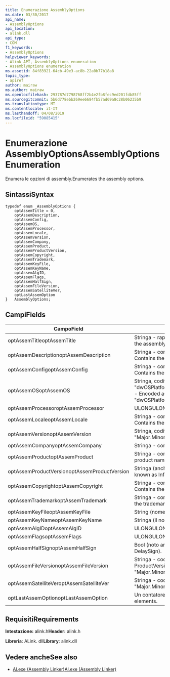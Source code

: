 ```yaml
---
title: Enumerazione AssemblyOptions
ms.date: 03/30/2017
api_name:
- AssemblyOptions
api_location:
- alink.dll
api_type:
- COM
f1_keywords:
- AssemblyOptions
helpviewer_keywords:
- Alink API, AssemblyOptions enumeration
- AssemblyOptions enumeration
ms.assetid: 84f83921-64cb-49e3-ac8b-22a0b77b18a8
topic_type:
- apiref
author: mairaw
ms.author: mairaw
ms.openlocfilehash: 293787d7798768ff2b4e2fb8fec9ed201fdb85ff
ms.sourcegitcommit: 5b6d778ebb269ee6684fb57ad69a8c28b06235b9
ms.translationtype: MT
ms.contentlocale: it-IT
ms.lasthandoff: 04/08/2019
ms.locfileid: "59085415"
---
```

# <a name="assemblyoptions-enumeration"></a><span data-ttu-id="5a300-102">Enumerazione AssemblyOptions</span><span class="sxs-lookup"><span data-stu-id="5a300-102">AssemblyOptions Enumeration</span></span>
<span data-ttu-id="5a300-103">Enumera le opzioni di assembly.</span><span class="sxs-lookup"><span data-stu-id="5a300-103">Enumerates the assembly options.</span></span>  
  
## <a name="syntax"></a><span data-ttu-id="5a300-104">Sintassi</span><span class="sxs-lookup"><span data-stu-id="5a300-104">Syntax</span></span>  
  
```  
typedef enum _AssemblyOptions {  
    optAssemTitle = 0,  
    optAssemDescription,  
    optAssemConfig,  
    optAssemOS,  
    optAssemProcessor,  
    optAssemLocale,  
    optAssemVersion,  
    optAssemCompany,  
    optAssemProduct,  
    optAssemProductVersion,  
    optAssemCopyright,  
    optAssemTrademark,  
    optAssemKeyFile,  
    optAssemKeyName,  
    optAssemAlgID,  
    optAssemFlags,  
    optAssemHalfSign,  
    optAssemFileVersion,  
    optAssemSatelliteVer,  
    optLastAssemOption  
}   AssemblyOptions;  
```  
  
## <a name="fields"></a><span data-ttu-id="5a300-105">Campi</span><span class="sxs-lookup"><span data-stu-id="5a300-105">Fields</span></span>  
  
|<span data-ttu-id="5a300-106">Campo</span><span class="sxs-lookup"><span data-stu-id="5a300-106">Field</span></span>|<span data-ttu-id="5a300-107">Descrizione</span><span class="sxs-lookup"><span data-stu-id="5a300-107">Description</span></span>|  
|-----------|-----------------|  
|<span data-ttu-id="5a300-108">optAssemTitle</span><span class="sxs-lookup"><span data-stu-id="5a300-108">optAssemTitle</span></span>|<span data-ttu-id="5a300-109">Stringa - rappresenta il titolo dell'assembly.</span><span class="sxs-lookup"><span data-stu-id="5a300-109">String - Represents the assembly title.</span></span>|  
|<span data-ttu-id="5a300-110">optAssemDescription</span><span class="sxs-lookup"><span data-stu-id="5a300-110">optAssemDescription</span></span>|<span data-ttu-id="5a300-111">Stringa - contiene la descrizione dell'assembly.</span><span class="sxs-lookup"><span data-stu-id="5a300-111">String - Contains the assembly description.</span></span>|  
|<span data-ttu-id="5a300-112">optAssemConfig</span><span class="sxs-lookup"><span data-stu-id="5a300-112">optAssemConfig</span></span>|<span data-ttu-id="5a300-113">Stringa - contiene la configurazione dell'assembly.</span><span class="sxs-lookup"><span data-stu-id="5a300-113">String - Contains the assembly configuration.</span></span>|  
|<span data-ttu-id="5a300-114">optAssemOS</span><span class="sxs-lookup"><span data-stu-id="5a300-114">optAssemOS</span></span>|<span data-ttu-id="5a300-115">Stringa, codificata come: "dwOSPlatformId.dwOSMajorVersion.dwOSMinorVersion".</span><span class="sxs-lookup"><span data-stu-id="5a300-115">String - Encoded as: "dwOSPlatformId.dwOSMajorVersion.dwOSMinorVersion".</span></span>|  
|<span data-ttu-id="5a300-116">optAssemProcessor</span><span class="sxs-lookup"><span data-stu-id="5a300-116">optAssemProcessor</span></span>|<span data-ttu-id="5a300-117">ULONG</span><span class="sxs-lookup"><span data-stu-id="5a300-117">ULONG</span></span>|  
|<span data-ttu-id="5a300-118">optAssemLocale</span><span class="sxs-lookup"><span data-stu-id="5a300-118">optAssemLocale</span></span>|<span data-ttu-id="5a300-119">Stringa - contiene le impostazioni locali di assembly.</span><span class="sxs-lookup"><span data-stu-id="5a300-119">String - Contains the assembly locale.</span></span>|  
|<span data-ttu-id="5a300-120">optAssemVersion</span><span class="sxs-lookup"><span data-stu-id="5a300-120">optAssemVersion</span></span>|<span data-ttu-id="5a300-121">Stringa, codificata come: "Revisione".</span><span class="sxs-lookup"><span data-stu-id="5a300-121">String - Encoded as: "Major.Minor.Build.Revision".</span></span>|  
|<span data-ttu-id="5a300-122">optAssemCompany</span><span class="sxs-lookup"><span data-stu-id="5a300-122">optAssemCompany</span></span>|<span data-ttu-id="5a300-123">Stringa - contiene l'azienda.</span><span class="sxs-lookup"><span data-stu-id="5a300-123">String - Contains the company.</span></span>|  
|<span data-ttu-id="5a300-124">optAssemProduct</span><span class="sxs-lookup"><span data-stu-id="5a300-124">optAssemProduct</span></span>|<span data-ttu-id="5a300-125">Stringa - contiene il nome del prodotto.</span><span class="sxs-lookup"><span data-stu-id="5a300-125">String - Contains the product name.</span></span>|  
|<span data-ttu-id="5a300-126">optAssemProductVersion</span><span class="sxs-lookup"><span data-stu-id="5a300-126">optAssemProductVersion</span></span>|<span data-ttu-id="5a300-127">Stringa (anche nota come InformationalVersion).</span><span class="sxs-lookup"><span data-stu-id="5a300-127">String (also known as InformationalVersion).</span></span>|  
|<span data-ttu-id="5a300-128">optAssemCopyright</span><span class="sxs-lookup"><span data-stu-id="5a300-128">optAssemCopyright</span></span>|<span data-ttu-id="5a300-129">Stringa - contiene le informazioni sul copyright.</span><span class="sxs-lookup"><span data-stu-id="5a300-129">String - Contains the copyright information.</span></span>|  
|<span data-ttu-id="5a300-130">optAssemTrademark</span><span class="sxs-lookup"><span data-stu-id="5a300-130">optAssemTrademark</span></span>|<span data-ttu-id="5a300-131">Stringa - contiene le informazioni sul marchio.</span><span class="sxs-lookup"><span data-stu-id="5a300-131">String - Contains the trademark information.</span></span>|  
|<span data-ttu-id="5a300-132">optAssemKeyFile</span><span class="sxs-lookup"><span data-stu-id="5a300-132">optAssemKeyFile</span></span>|<span data-ttu-id="5a300-133">String (nome file).</span><span class="sxs-lookup"><span data-stu-id="5a300-133">String (file name).</span></span>|  
|<span data-ttu-id="5a300-134">optAssemKeyName</span><span class="sxs-lookup"><span data-stu-id="5a300-134">optAssemKeyName</span></span>|<span data-ttu-id="5a300-135">Stringa (il nome della chiave).</span><span class="sxs-lookup"><span data-stu-id="5a300-135">String (The key name).</span></span>|  
|<span data-ttu-id="5a300-136">optAssemAlgID</span><span class="sxs-lookup"><span data-stu-id="5a300-136">optAssemAlgID</span></span>|<span data-ttu-id="5a300-137">ULONG</span><span class="sxs-lookup"><span data-stu-id="5a300-137">ULONG</span></span>|  
|<span data-ttu-id="5a300-138">optAssemFlags</span><span class="sxs-lookup"><span data-stu-id="5a300-138">optAssemFlags</span></span>|<span data-ttu-id="5a300-139">ULONG</span><span class="sxs-lookup"><span data-stu-id="5a300-139">ULONG</span></span>|  
|<span data-ttu-id="5a300-140">optAssemHalfSign</span><span class="sxs-lookup"><span data-stu-id="5a300-140">optAssemHalfSign</span></span>|<span data-ttu-id="5a300-141">Bool (noto anche come DelaySign).</span><span class="sxs-lookup"><span data-stu-id="5a300-141">Bool (Also known as DelaySign).</span></span>|  
|<span data-ttu-id="5a300-142">optAssemFileVersion</span><span class="sxs-lookup"><span data-stu-id="5a300-142">optAssemFileVersion</span></span>|<span data-ttu-id="5a300-143">Stringa - codificato come "Revisione", identico ProductVersion.</span><span class="sxs-lookup"><span data-stu-id="5a300-143">String - Encoded as "Major.Minor.Build.Revision"--same as ProductVersion.</span></span>|  
|<span data-ttu-id="5a300-144">optAssemSatelliteVer</span><span class="sxs-lookup"><span data-stu-id="5a300-144">optAssemSatelliteVer</span></span>|<span data-ttu-id="5a300-145">Stringa - codificato come "Revisione".</span><span class="sxs-lookup"><span data-stu-id="5a300-145">String - Encoded as "Major.Minor.Build.Revision".</span></span>|  
|<span data-ttu-id="5a300-146">optLastAssemOption</span><span class="sxs-lookup"><span data-stu-id="5a300-146">optLastAssemOption</span></span>|<span data-ttu-id="5a300-147">Un contatore del numero di elementi.</span><span class="sxs-lookup"><span data-stu-id="5a300-147">A counter of the number of elements.</span></span>|  
  
## <a name="requirements"></a><span data-ttu-id="5a300-148">Requisiti</span><span class="sxs-lookup"><span data-stu-id="5a300-148">Requirements</span></span>  
 <span data-ttu-id="5a300-149">**Intestazione:** alink.h</span><span class="sxs-lookup"><span data-stu-id="5a300-149">**Header:** alink.h</span></span>  
  
 <span data-ttu-id="5a300-150">**Libreria**: ALink. dll</span><span class="sxs-lookup"><span data-stu-id="5a300-150">**Library**: alink.dll</span></span>  
  
## <a name="see-also"></a><span data-ttu-id="5a300-151">Vedere anche</span><span class="sxs-lookup"><span data-stu-id="5a300-151">See also</span></span>

- [<span data-ttu-id="5a300-152">Al.exe (Assembly Linker)</span><span class="sxs-lookup"><span data-stu-id="5a300-152">Al.exe (Assembly Linker)</span></span>](../../../../docs/framework/tools/al-exe-assembly-linker.md)
